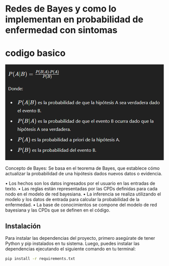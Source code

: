 # Redes de Bayes y como lo implementan en probabilidad de enfermedad con sintomas 
# codigo basico

![alt text](image.png)

Concepto de Bayes:  Se basa en el teorema de Bayes, que establece cómo actualizar la probabilidad de una hipótesis dados nuevos datos o evidencia. 


•	Los hechos son los datos ingresados por el usuario en las entradas de texto. 
•	Las reglas están representadas por las CPDs definidas para cada nodo en el modelo de red bayesiana. 
•	La inferencia se realiza utilizando el modelo y los datos de entrada para calcular la probabilidad de la enfermedad. 
•	La base de conocimientos se compone del modelo de red bayesiana y las CPDs que se definen en el código.


## Instalación

Para instalar las dependencias del proyecto, primero asegúrate de tener Python y pip instalados en tu sistema. Luego, puedes instalar las dependencias ejecutando el siguiente comando en tu terminal:

```bash
pip install -r requirements.txt
